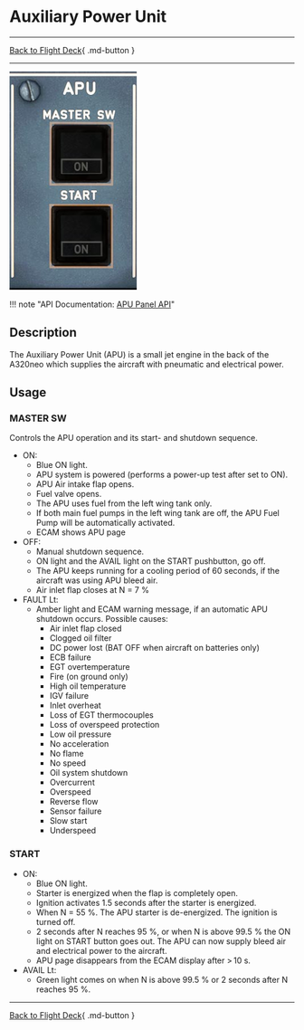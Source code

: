 # Auxiliary Power Unit

---

[Back to Flight Deck](../index.md){ .md-button }

---

![APU Panel](../../../assets/a32nx-briefing/overhead-panel/Apu-Panel.jpg "APU Panel")

!!! note "API Documentation: [APU Panel API](../../../../fbw-a32nx/a32nx-api/a32nx-flightdeck-api.md#apu-panel)"

## Description

The Auxiliary Power Unit (APU) is a small jet engine in the back of the A320neo which supplies the aircraft with pneumatic and electrical power.

## Usage

### MASTER SW

Controls the APU operation and its start- and shutdown sequence.

- ON:
    - Blue ON light.
    - APU system is powered (performs a power-up test after set to ON).
    - APU Air intake flap opens.
    - Fuel valve opens.
    - The APU uses fuel from the left wing tank only.
    - If both main fuel pumps in the left wing tank are off, the APU Fuel Pump will be automatically activated.
    - ECAM shows APU page
- OFF:
    - Manual shutdown sequence.
    - ON light and the AVAIL light on the START pushbutton, go off.
    - The APU keeps running for a cooling period of 60 seconds, if the aircraft was using APU bleed air.
    - Air inlet flap closes at N = 7 %
- FAULT Lt:
    - Amber light and ECAM warning message, if an automatic APU shutdown occurs. Possible causes:
        - Air inlet flap closed
        - Clogged oil filter
        - DC power lost (BAT OFF when aircraft on batteries only)
        - ECB failure
        - EGT overtemperature
        - Fire (on ground only)
        - High oil temperature
        - IGV failure
        - Inlet overheat
        - Loss of EGT thermocouples
        - Loss of overspeed protection
        - Low oil pressure
        - No acceleration
        - No flame
        - No speed
        - Oil system shutdown
        - Overcurrent
        - Overspeed
        - Reverse flow
        - Sensor failure
        - Slow start
        - Underspeed

### START

- ON:
    - Blue ON light.
    - Starter is energized when the flap is completely open.
    - Ignition activates 1.5 seconds after the starter is energized.
    - When N = 55 %. The APU starter is de-energized. The ignition is turned off.
    - 2 seconds after N reaches 95 %, or when N is above 99.5 % the ON light on START button goes out. The APU can now supply bleed air and electrical power to the aircraft.
    - APU page disappears from the ECAM display after > 10 s.
- AVAIL Lt:
    - Green light comes on when N is above 99.5 % or 2 seconds after N reaches 95 %.

---

[Back to Flight Deck](../index.md){ .md-button }
